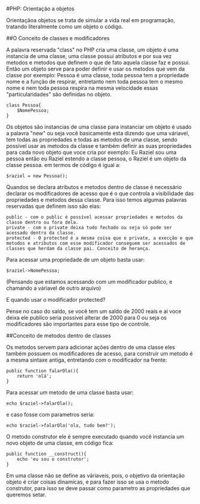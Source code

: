 #PHP: Orientação a objetos

Orientaçãoa objetos se trata de simular a vida real em programação, tratando literalmente como um objeto o código.

##O Conceito de classes e modificadores

A palavra reservada "class" no PHP cria uma classe, um objeto é uma instancia de uma classe, uma classe possui atributos e por sua vez metodos e metodos que definem o que de fato aquela classe faz e possui. Então um objeto serve para poder definir e usar os metodos que vem da classe por exemplo: Pessoa é uma classe, toda pessoa tem a propriedade nome e a função de respirar, entretanto nem toda pessoa tem o mesmo nome e nem toda pessoa respira na mesma velocidade essas "particularidades" são definidas no objeto.

	class Pessoa{
		$NomePessoa;
	}

Os objetos são instancias de uma classe para instanciar um objeto é usado a palavra "new" ou seja você basicamente esta dizendo que uma váriavel, tem todas as propriedades e todas as metodos de uma classe, sendo possível usar as metodos da classe e também definir as suas propriedades para cada novo objeto que voce cria por exemplo: Eu Raziel sou uma pessoa então eu Raziel estendo a classe pessoa, o Raziel é um objeto da classe pessoa. em termos de código é igual a:

	$raziel = new Pessoa();

Quandos se declara atributos e metodos dentro de classe é necessário declarar os modificadores de acesso que é o que controla a visibilidade das propriedades e metodos dessa classe. Para isso temos algumas palavras reservadas que definem isso são elas:

	public - com o public é possível acessar propriedades e metodos da classe dentro ou fora dela.
	private - com o private deixa tudo fechado ou seja só pode ser acessado dentro da classe.
	protected - O protected é a mesma coisa que o private, a execção e que metodos e atributos com esse modificador conseguem ser acessados de classes que herdam da classe pai. Conceito de herança.

Para acessar uma propriedade de um objeto basta usar:
	
	$raziel->NomePessoa;

(Pensando que estamos acessando com um modificador publico, e chamando a váriavel de outro arquivo)

E quando usar o modificador protected?

Pense no caso do saldo, se você tem um saldo de 2000 reais e ai voce deixa ele publico seria possivel alterar de 2000 para 0 ou seja os modificadores são importantes para esse tipo de controle.

##Conceito de metodos dentro de classes

Os metodos servem para adicionar ações dentro de uma classe eles também possuem os modificadores de acesso, para construir um metodo é a mesma sintaxe antiga, entretando com o modificador na frente:

	public function falarOla(){
		return 'olá';
	}

Para acessar um metodo de uma classe basta usar:

	echo $raziel->falarOla();

e caso fosse com parametros seria:

	echo $raziel->falarOla('ola, tudo bem?');

O metodo construtor ele é sempre executado quando você instancia um novo objeto de uma classe, em código fica:

	public function __construct(){
		echo 'eu sou o construtor';
	}

Em uma classe não se define as váriaveis, pois, o objetivo da orientação objeto é criar coisas dinamicas, e para fazer isso se usa o metodo construtor, para isso se deve passar como parametro as propriedades que queremos setar.




